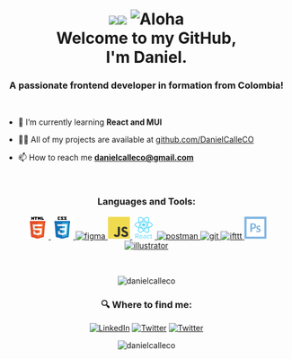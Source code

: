 <h1 align="center"><img src="https://media.giphy.com/media/hvRJCLFzcasrR4ia7z/giphy.gif" height="40px"><img
        src="https://c.tenor.com/eT_e-q0D5xoAAAAi/long-livethe-blob-sunglasses.gif" height="50px"> <img
        src="https://github.com/alansmathew/alansmathew/raw/master/lang.gif" height="50px" alt="Aloha" />
    </br>Welcome to
    my GitHub,</br> I'm Daniel.</br>
</h1>
<h3 align="center">A passionate frontend developer in formation from Colombia!</h3>
<p align="left"></p>
</br>


   - 🌱 I’m currently learning **React and MUI**
    
   - 👨‍💻 All of my projects are available at [github.com/DanielCalleCO](github.com/DanielCalleCO)
    
   - 📫 How to reach me **danielcalleco@gmail.com**

</br>
<h3 align="center">Languages and Tools:</h3>
<p align="center">
    <a href="https://www.w3.org/html/" target="_blank" rel="noreferrer">
        <img src="https://raw.githubusercontent.com/devicons/devicon/master/icons/html5/html5-original-wordmark.svg"
            alt="html5" width="40" height="40" />
    </a>
    <a href="https://www.w3schools.com/css/" target="_blank" rel="noreferrer">
        <img src="https://raw.githubusercontent.com/devicons/devicon/master/icons/css3/css3-original-wordmark.svg"
            alt="css3" width="40" height="40" />
    </a>
    <a href="https://www.figma.com/" target="_blank" rel="noreferrer">
        <img src="https://www.vectorlogo.zone/logos/figma/figma-icon.svg" alt="figma" width="40" height="40" />
    </a>
    <a href="https://developer.mozilla.org/en-US/docs/Web/JavaScript" target="_blank" rel="noreferrer">
        <img src="https://raw.githubusercontent.com/devicons/devicon/master/icons/javascript/javascript-original.svg"
            alt="javascript" width="40" height="40" />
    </a>
    <a href="https://reactjs.org/" target="_blank" rel="noreferrer">
        <img src="https://raw.githubusercontent.com/devicons/devicon/master/icons/react/react-original-wordmark.svg"
            alt="react" width="40" height="40" />
    </a>
    <a href="https://postman.com" target="_blank" rel="noreferrer">
        <img src="https://www.vectorlogo.zone/logos/getpostman/getpostman-icon.svg" alt="postman" width="40"
            height="40" />
    </a>
    <a href="https://git-scm.com/" target="_blank" rel="noreferrer">
        <img src="https://www.vectorlogo.zone/logos/git-scm/git-scm-icon.svg" alt="git" width="40" height="40" />
    </a>
    <a href="https://ifttt.com/" target="_blank" rel="noreferrer">
        <img src="https://www.vectorlogo.zone/logos/ifttt/ifttt-ar21.svg" alt="ifttt" width="40" height="40" />
    </a>
    <a href="https://www.photoshop.com/en" target="_blank" rel="noreferrer">
        <img src="https://raw.githubusercontent.com/devicons/devicon/master/icons/photoshop/photoshop-line.svg"
            alt="photoshop" width="40" height="40" />
    </a>
    <a href="https://www.adobe.com/in/products/illustrator.html" target="_blank" rel="noreferrer">
        <img src="https://www.vectorlogo.zone/logos/adobe_illustrator/adobe_illustrator-icon.svg" alt="illustrator"
            width="40" height="40" />
    </a>
</p>

<br />
<p align="center"><img align="center"
        src="https://github-readme-stats.vercel.app/api/top-langs?username=danielcalleco&show_icons=true&locale=en&layout=compact&theme=github_dark"
        alt="danielcalleco" />
</p>

<h3 align="center">🔍 Where to find me:</h3>
<p align="center">
    <a href="https://linkedin.com/in/danielcalleco" target="_blank"><img src="https://img.shields.io/badge/linkedin-282C34?logo=linkedin&logoColor=0a66c2" alt="LinkedIn" title="LinkedIn" height="25" /></a>
        <a href="https://twitter.com/danielcalleco" target="_blank"><img src="https://img.shields.io/badge/Twitter-282C34?logo=twitter&logoColor=03a9f4" alt="Twitter" title="Twitter" height="25"/></a>
    <a href="https://codesandbox.io/u/DanielCalleCO" target="_blank"><img src="https://img.shields.io/badge/codesandbox-282C34?logo=codesandbox&logoColor=ffffff" alt="Twitter" title="Twitter" height="25"/></a>
</p>

<p align="center"> <img
        src="https://komarev.com/ghpvc/?username=danielcalleco&label=Profile%20views&color=0e75b6&style=flat"
        alt="danielcalleco" height="25"/> </p>
